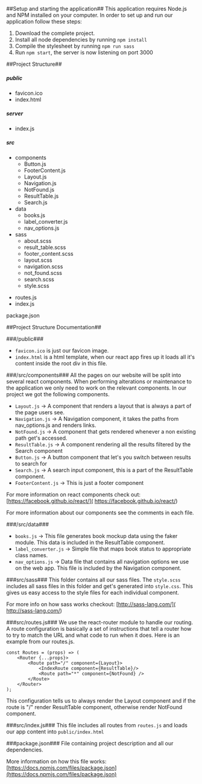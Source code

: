 ##Setup and starting the application##
This application requires Node.js and NPM installed on your computer.
In order to set up and run our application follow these steps:

 1. Download the complete project.
 2. Install all node dependencies by running ```npm install```
 3. Compile the stylesheet by running ```npm run sass```
 4. Run ```npm start```, the server is now listening on port 3000


##Project Structure##
##### public #####
* favicon.ico
* index.html

##### server #####
* index.js

##### src #####
+ components
    * Button.js
    * FooterContent.js
    * Layout.js
    * Navigation.js
    * NotFound.js
    * ResultTable.js
    * Search.js
+ data
    * books.js
    * label_converter.js
    * nav_options.js
+ sass
    * about.scss
    * result_table.scss
    * footer_content.scss
    * layout.scss
    * navigation.scss
    * not_found.scss
    * search.scss
    * style.scss
* routes.js
* index.js

package.json

##Project Structure Documentation##

###/public###
* ```favicon.ico``` is just our favicon image.
* ```index.html``` is a html template, when our react app fires up it loads all it's content inside the root div in this file.


###/src/components###
All the pages on our website will be split into several react components.
When performing alterations or maintenance to the application we only need to work on the relevant components.
In our project we got the following components.

* ```Layout.js``` -> A component that renders a layout that is always a part of the page users see.
* ```Navigation.js``` -> A Navigation component, it takes the paths from nav_options.js and renders links.
* ```NotFound.js``` -> A component that gets rendered whenever a non existing path get's accessed.
* ```ResultTable.js``` -> A component rendering all the results filtered by the Search component
* ```Button.js``` ->  A button component that let's you switch between results to search for
* ```Search.js``` -> A search input component, this is a part of the ResultTable component.
* ```FooterContent.js``` ->  This is just a footer component


For more information on react components check out: [https://facebook.github.io/react/]( https://facebook.github.io/react/)

For more information about our components see the comments in each file.

###/src/data###
* ```books.js``` -> This file generates book mockup data using the faker module. This data is included in the ResultTable component.
* ```label_converter.js``` -> Simple file that maps book status to appropriate class names.
* ```nav_options.js``` -> Data file that contains all navigation options we use on the web app. This file is included by the Navigation component.



###src/sass###
This folder contains all our sass files.
The ```style.scss``` includes all sass files in this folder and get's generated into ```style.css```. This gives us easy access to the style files for each individual component.

For more info on how sass works checkout: [http://sass-lang.com/]( http://sass-lang.com/)

###src/routes.js###
We use the react-router module to handle our routing. A route configuration is basically a set of instructions that tell a router how to try to match the URL and what code to run when it does. Here is an example from our routes.js.

```
const Routes = (props) => (
    <Router {...props}>
        <Route path="/" component={Layout}>
            <IndexRoute component={ResultTable}/>
            <Route path="*" component={NotFound} />
        </Route>
    </Router>
);
```
This configuration tells us to always render the Layout component and if the route is "/" render ResultTable component, otherwise render NotFound component.

###src/index.js###
This file includes all routes from ```routes.js``` and loads our app content into ```public/index.html```


###package.json###
File containing project description and all our dependencies.

More information on how this file works: [https://docs.npmjs.com/files/package.json](https://docs.npmjs.com/files/package.json)